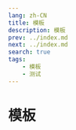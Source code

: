 ```yaml
---
lang: zh-CN
title: 模板
description: 模板
prev: ../index.md
next: ../index.md
search: true
tags:
    - 模板
    - 测试
---
```


# 模板


